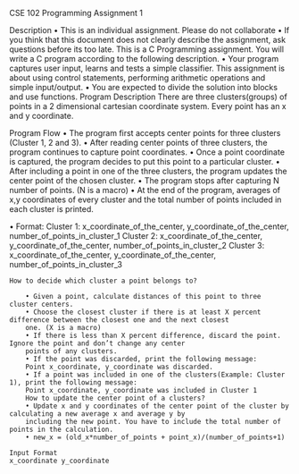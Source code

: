 CSE 102 Programming Assignment 1

Description
    • This is an individual assignment. Please do not collaborate
    • If you think that this document does not clearly describe the assignment, ask questions before its too late.
    This is a C Programming assignment. You will write a C program according to the following description.
    • Your program captures user input, learns and tests a simple classifier. This assignment is about using control
    statements, performing arithmetic operations and simple input/output.
    • You are expected to divide the solution into blocks and use functions.
    Program Description
    There are three clusters(groups) of points in a 2 dimensional cartesian coordinate system. Every point has an x and
    y coordinate.

 Program Flow
    • The program first accepts center points for three clusters (Cluster 1, 2 and 3).
    • After reading center points of three clusters, the program continues to capture point coordinates.
    • Once a point coordinate is captured, the program decides to put this point to a particular cluster.
    • After including a point in one of the three clusters, the program updates the center point of the chosen cluster.
    • The program stops after capturing N number of points. (N is a macro)
    • At the end of the program, averages of x,y coordinates of every cluster and the total number of points included
    in each cluster is printed.

 • Format:
    Cluster 1: x_coordinate_of_the_center, y_coordinate_of_the_center, number_of_points_in_cluster_1
    Cluster 2: x_coordinate_of_the_center, y_coordinate_of_the_center, number_of_points_in_cluster_2
    Cluster 3: x_coordinate_of_the_center, y_coordinate_of_the_center, number_of_points_in_cluster_3
    
    How to decide which cluster a point belongs to?
    
        • Given a point, calculate distances of this point to three cluster centers.
        • Choose the closest cluster if there is at least X percent difference between the closest one and the next closest
        one. (X is a macro)
        • If there is less than X percent difference, discard the point. Ignore the point and don’t change any center
        points of any clusters.
        • If the point was discarded, print the following message:
        Point x_coordinate, y_coordinate was discarded.
        • If a point was included in one of the clusters(Example: Cluster 1), print the following message:
        Point x_coordinate, y_coordinate was included in Cluster 1
        How to update the center point of a clusters?
        • Update x and y coordinates of the center point of the cluster by calculating a new average x and average y by
        including the new point. You have to include the total number of points in the calculation.
        • new_x = (old_x*number_of_points + point_x)/(number_of_points+1)
        
    Input Format
    x_coordinate y_coordinate
